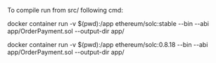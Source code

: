 To compile run from src/ following cmd:


docker container run -v $(pwd):/app ethereum/solc:stable --bin --abi app/OrderPayment.sol --output-dir app/ 

<!-- THIS ONE -->
docker container run -v $(pwd):/app ethereum/solc:0.8.18 --bin --abi app/OrderPayment.sol --output-dir app/ 
